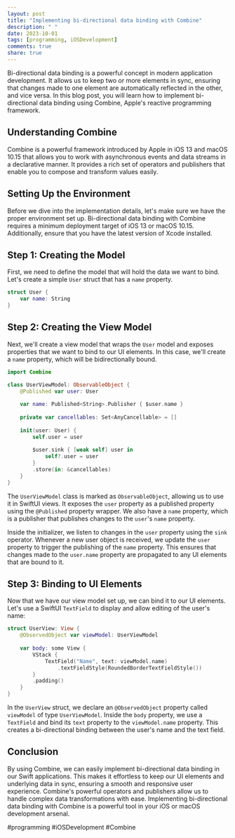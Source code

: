 ```yaml
---
layout: post
title: "Implementing bi-directional data binding with Combine"
description: " "
date: 2023-10-01
tags: [programming, iOSDevelopment]
comments: true
share: true
---
```


Bi-directional data binding is a powerful concept in modern application development. It allows us to keep two or more elements in sync, ensuring that changes made to one element are automatically reflected in the other, and vice versa. In this blog post, you will learn how to implement bi-directional data binding using Combine, Apple's reactive programming framework.

## Understanding Combine

Combine is a powerful framework introduced by Apple in iOS 13 and macOS 10.15 that allows you to work with asynchronous events and data streams in a declarative manner. It provides a rich set of operators and publishers that enable you to compose and transform values easily.

## Setting Up the Environment

Before we dive into the implementation details, let's make sure we have the proper environment set up. Bi-directional data binding with Combine requires a minimum deployment target of iOS 13 or macOS 10.15. Additionally, ensure that you have the latest version of Xcode installed.

## Step 1: Creating the Model

First, we need to define the model that will hold the data we want to bind. Let's create a simple `User` struct that has a `name` property.

```swift
struct User {
    var name: String
}
```

## Step 2: Creating the View Model

Next, we'll create a view model that wraps the `User` model and exposes properties that we want to bind to our UI elements. In this case, we'll create a `name` property, which will be bidirectionally bound.

```swift
import Combine

class UserViewModel: ObservableObject {
    @Published var user: User
    
    var name: Published<String>.Publisher { $user.name }
    
    private var cancellables: Set<AnyCancellable> = []
    
    init(user: User) {
        self.user = user
        
        $user.sink { [weak self] user in
            self?.user = user
        }
        .store(in: &cancellables)
    }
}
```

The `UserViewModel` class is marked as `ObservableObject`, allowing us to use it in SwiftUI views. It exposes the `user` property as a published property using the `@Published` property wrapper. We also have a `name` property, which is a publisher that publishes changes to the `user`'s `name` property. 

Inside the initializer, we listen to changes in the `user` property using the `sink` operator. Whenever a new user object is received, we update the `user` property to trigger the publishing of the `name` property. This ensures that changes made to the `user.name` property are propagated to any UI elements that are bound to it.

## Step 3: Binding to UI Elements

Now that we have our view model set up, we can bind it to our UI elements. Let's use a SwiftUI `TextField` to display and allow editing of the user's name:

```swift
struct UserView: View {
    @ObservedObject var viewModel: UserViewModel
    
    var body: some View {
        VStack {
            TextField("Name", text: viewModel.name)
                .textFieldStyle(RoundedBorderTextFieldStyle())
        }
        .padding()
    }
}
```

In the `UserView` struct, we declare an `@ObservedObject` property called `viewModel` of type `UserViewModel`. Inside the `body` property, we use a `TextField` and bind its `text` property to the `viewModel.name` property. This creates a bi-directional binding between the user's name and the text field.

## Conclusion

By using Combine, we can easily implement bi-directional data binding in our Swift applications. This makes it effortless to keep our UI elements and underlying data in sync, ensuring a smooth and responsive user experience. Combine's powerful operators and publishers allow us to handle complex data transformations with ease. Implementing bi-directional data binding with Combine is a powerful tool in your iOS or macOS development arsenal.

#programming #iOSDevelopment #Combine